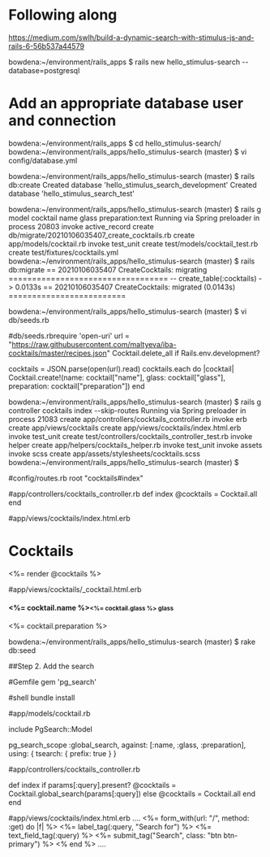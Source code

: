# Following along 
https://medium.com/swlh/build-a-dynamic-search-with-stimulus-js-and-rails-6-56b537a44579

bowdena:~/environment/rails_apps $ rails new hello_stimulus-search --database=postgresql

# Add an appropriate database user and connection
bowdena:~/environment/rails_apps $ cd hello_stimulus-search/
bowdena:~/environment/rails_apps/hello_stimulus-search (master) $ vi config/database.yml 

bowdena:~/environment/rails_apps/hello_stimulus-search (master) $ rails db:create
Created database 'hello_stimulus_search_development'
Created database 'hello_stimulus_search_test'

bowdena:~/environment/rails_apps/hello_stimulus-search (master) $ rails g model cocktail name glass preparation:text
Running via Spring preloader in process 20803
      invoke  active_record
      create    db/migrate/20210106035407_create_cocktails.rb
      create    app/models/cocktail.rb
      invoke    test_unit
      create      test/models/cocktail_test.rb
      create      test/fixtures/cocktails.yml
bowdena:~/environment/rails_apps/hello_stimulus-search (master) $ rails db:migrate
== 20210106035407 CreateCocktails: migrating ==================================
-- create_table(:cocktails)
   -> 0.0133s
== 20210106035407 CreateCocktails: migrated (0.0143s) =========================

bowdena:~/environment/rails_apps/hello_stimulus-search (master) $ vi db/seeds.rb 

#db/seeds.rbrequire 'open-uri'
url = "https://raw.githubusercontent.com/maltyeva/iba-cocktails/master/recipes.json"
Cocktail.delete_all if Rails.env.development?

cocktails = JSON.parse(open(url).read)
cocktails.each do |cocktail|
  Cocktail.create!(name: cocktail["name"], glass: cocktail["glass"], preparation: cocktail["preparation"])
end


bowdena:~/environment/rails_apps/hello_stimulus-search (master) $ rails g controller cocktails index --skip-routes
Running via Spring preloader in process 21083
      create  app/controllers/cocktails_controller.rb
      invoke  erb
      create    app/views/cocktails
      create    app/views/cocktails/index.html.erb
      invoke  test_unit
      create    test/controllers/cocktails_controller_test.rb
      invoke  helper
      create    app/helpers/cocktails_helper.rb
      invoke    test_unit
      invoke  assets
      invoke    scss
      create      app/assets/stylesheets/cocktails.scss
bowdena:~/environment/rails_apps/hello_stimulus-search (master) $ 

#config/routes.rb
root "cocktails#index"

#app/controllers/cocktails_controller.rb
def index
  @cocktails = Cocktail.all
end

#app/views/cocktails/index.html.erb
<div class="container">
  <h1 class="text-center">Cocktails</h1>
  <div class="row justify-content-center">
    <div class="col-xs-12 col-sm-6">
      <%= render @cocktails %>
    </div>
  </div>
</div>

#app/views/cocktails/_cocktail.html.erb
<h4>
  <%= cocktail.name %><small><%= cocktail.glass %> glass</small></h4>
<p><%= cocktail.preparation %></p>

bowdena:~/environment/rails_apps/hello_stimulus-search (master) $ rake db:seed

##Step 2.  Add the search

#Gemfile 
gem 'pg_search'

#shell 
bundle install

#app/models/cocktail.rb

include PgSearch::Model

pg_search_scope :global_search,
    against: [:name, :glass, :preparation],
  using: {
    tsearch: { prefix: true }
}

#app/controllers/cocktails_controller.rb

def index
  if params[:query].present?
    @cocktails = Cocktail.global_search(params[:query])
  else
    @cocktails = Cocktail.all
  end
end

#app/views/cocktails/index.html.erb
....
 <%= form_with(url: "/", method: :get) do |f| %>
   <%= label_tag(:query, "Search for") %>
   <%= text_field_tag(:query) %>
   <%= submit_tag("Search", class: "btn btn-primary") %>
<% end %>
....